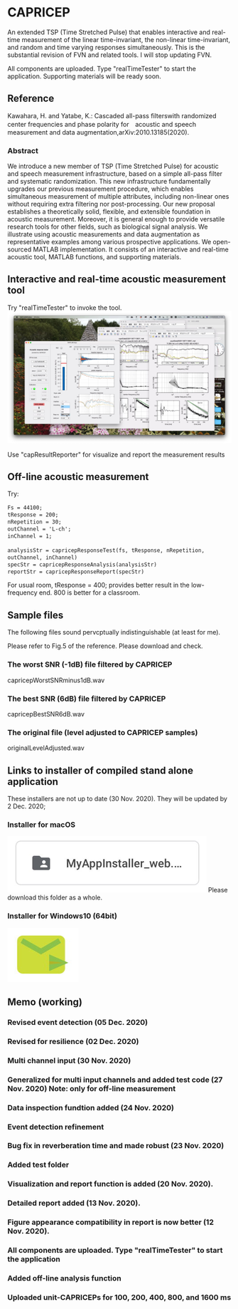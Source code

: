 # CAPRICEP
An extended TSP (Time Stretched Pulse) that enables interactive and real-time measurement of the linear time-invariant, the non-linear time-invariant, and random and time varying responses simultaneously. This is the substantial revision of FVN and related tools. I will stop updating FVN.

All components are uploaded. Type "realTimeTester" to start the application. Supporting materials will be ready soon. 

## Reference

Kawahara, H. and Yatabe, K.: Cascaded all-pass filterswith randomized center frequencies and phase polarity for　acoustic and speech measurement and data augmentation,arXiv:2010.13185(2020).

### Abstract

We introduce a new member of TSP (Time Stretched Pulse) for acoustic and speech measurement infrastructure, 
based on a simple all-pass filter and systematic randomization. 
This new infrastructure fundamentally upgrades our previous measurement procedure, 
which enables simultaneous measurement of multiple attributes, including non-linear ones
without requiring extra filtering nor post-processing. 
Our new proposal establishes a theoretically solid, flexible, and extensible foundation in acoustic measurement.
Moreover, it is general enough to provide versatile research tools for other fields, such as biological signal analysis.
We illustrate using acoustic measurements and data augmentation as representative examples among various prospective applications. 
We open-sourced MATLAB implementation. 
It consists of an interactive and real-time acoustic tool, MATLAB functions, and supporting materials.

## Interactive and real-time acoustic measurement tool

Try "realTimeTester" to invoke the tool.
[![Watch the video](capricepAcousticTool.jpg)](https://youtu.be/_uzJW2B2FxY)

Use "capResultReporter" for visualize and report the measurement results

## Off-line acoustic measurement

Try:

    Fs = 44100;
    tResponse = 200;
    nRepetition = 30;
    outChannel = 'L-ch';
    inChannel = 1;
    
    analysisStr = capricepResponseTest(fs, tResponse, nRepetition, outChannel, inChannel)
    specStr = capricepResponseAnalysis(analysisStr)
    reportStr = capricepResponseReport(specStr)

For usual room, tResponse = 400; provides better result in the low-frequency end. 800 is better for a classroom.

## Sample files

The following files sound pervcptually indistinguishable (at least for me).

Please refer to Fig.5 of the reference. Please download and check.

 ### The worst SNR (-1dB) file filtered by CAPRICEP

capricepWorstSNRminus1dB.wav

### The best SNR (6dB) file filtered by CAPRICEP

capricepBestSNR6dB.wav

### The original file (level adjusted to CAPRICEP samples)

originalLevelAdjusted.wav

## Links to installer of compiled stand alone application

These installers are not up to date (30 Nov. 2020). They will be updated by 2 Dec. 2020;

### Installer for macOS
[![macOS installer](macInstaller.jpg)](https://drive.google.com/drive/folders/1nLikx4MNhkP7XruCFxCyZhWOnN2tTCti?usp=sharing)
Please download this folder as a whole. 

### Installer for Windows10 (64bit)
[![Windows10 (64bit) installer](winInstaller.jpg)](https://drive.google.com/file/d/18Loh_LDrEUnzkiqvT5OhqwCnKfj44cme/view?usp=sharing)

## Memo (working)

### Revised event detection (05 Dec. 2020)
### Revised for resilience (02 Dec. 2020)
### Multi channel input (30 Nov. 2020)
### Generalized for multi input channels and added test code (27 Nov. 2020) Note: only for off-line measurement
### Data inspection fundtion added (24 Nov. 2020)
### Event detection refinement 
### Bug fix in reverberation time and made robust (23 Nov. 2020)
### Added test folder
### Visualization and report function is added (20 Nov. 2020).
### Detailed report added (13 Nov. 2020).
### Figure appearance compatibility in report is now better (12 Nov. 2020).
### All components are uploaded. Type "realTimeTester" to start the application
### Added off-line analysis function
### Uploaded unit-CAPRICEPs for 100, 200, 400, 800, and 1600 ms
